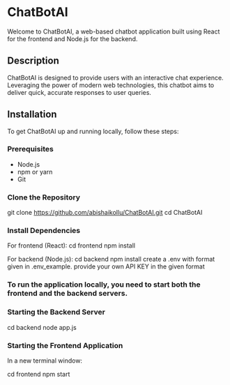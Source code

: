 # ChatBotAI

Welcome to ChatBotAI, a web-based chatbot application built using React for the frontend and Node.js for the backend.

## Description

ChatBotAI is designed to provide users with an interactive chat experience. Leveraging the power of modern web technologies, this chatbot aims to deliver quick, accurate responses to user queries.


## Installation

To get ChatBotAI up and running locally, follow these steps:

### Prerequisites

- Node.js
- npm or yarn
- Git

### Clone the Repository

git clone https://github.com/abishaikollu/ChatBotAI.git
cd ChatBotAI

### Install Dependencies

For frontend (React):
cd frontend
npm install

For backend (Node.js):
cd backend
npm install
create a .env with format given in .env_example.
provide your own API KEY in the given format

### To run the application locally, you need to start both the frontend and the backend servers.

### Starting the Backend Server

cd backend
node app.js

### Starting the Frontend Application

In a new terminal window:

cd frontend
npm start
